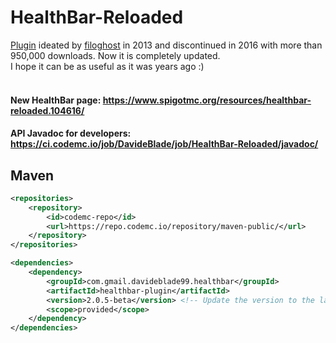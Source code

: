
# HealthBar-Reloaded
[Plugin](https://dev.bukkit.org/projects/health-bar) ideated by [filoghost](https://github.com/filoghost) in 2013 and discontinued in 2016 with more than 950,000 downloads. Now it is completely updated. <br/>
I hope it can be as useful as it was years ago :) <br/><br/>


#### New HealthBar page: https://www.spigotmc.org/resources/healthbar-reloaded.104616/

#### API Javadoc for developers: https://ci.codemc.io/job/DavideBlade/job/HealthBar-Reloaded/javadoc/

## Maven
```xml
<repositories>
    <repository>
        <id>codemc-repo</id>
        <url>https://repo.codemc.io/repository/maven-public/</url>
    </repository>
</repositories>
```

```xml
<dependencies>
    <dependency>
        <groupId>com.gmail.davideblade99.healthbar</groupId>
        <artifactId>healthbar-plugin</artifactId>
        <version>2.0.5-beta</version> <!-- Update the version to the latest one! -->
        <scope>provided</scope>
    </dependency>
</dependencies>
```
